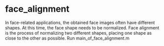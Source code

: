 # face_alignment
In face-related applications, the obtained face images often have different shapes. At this time, the face shape needs to be normalized. Face alignment is the process of normalizing two different shapes, placing one shape as close to the other as possible.
Run main_of_face_alignment.m

